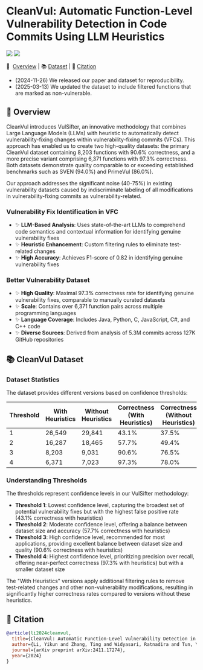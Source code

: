 # CleanVul: Automatic Function-Level Vulnerability Detection in Code Commits Using LLM Heuristics

<p align="left">
    <a href="https://arxiv.org/abs/2411.17274"><img src="https://img.shields.io/badge/arXiv-2411.17274-b31b1b.svg?style=for-the-badge"></a>
    <a href="https://opensource.org/license/mit/"><img src="https://img.shields.io/badge/License-MIT-blue.svg?style=for-the-badge"></a>
</p>

<p align="left">
    📜 &nbsp;<a href="#-overview">Overview</a>
    | 📚&nbsp;<a href="#-cleanvul-dataset">Dataset</a>
    | 📝&nbsp;<a href="#-citation">Citation</a>
</p>

* (2024-11-26) We released our paper and dataset for reproducibility.
* (2025-03-13) We updated the dataset to include filtered functions that are marked as non-vulnerable.

## 📜 Overview

CleanVul introduces VulSifter, an innovative methodology that combines Large Language Models (LLMs) with heuristic to automatically detect vulnerability-fixing changes within vulnerability-fixing commits (VFCs). This approach has enabled us to create two high-quality datasets: the primary CleanVul dataset containing 8,203 functions with 90.6% correctness, and a more precise variant comprising 6,371 functions with 97.3% correctness. Both datasets demonstrate quality comparable to or exceeding established benchmarks such as SVEN (94.0%) and PrimeVul (86.0%).

Our approach addresses the significant noise (40-75%) in existing vulnerability datasets caused by indiscriminate labeling of all modifications in vulnerability-fixing commits as vulnerability-related.

### Vulnerability Fix Identification in VFC

* ✨ **LLM-Based Analysis**: Uses state-of-the-art LLMs to comprehend code semantics and contextual information for identifying genuine vulnerability fixes
* ✨ **Heuristic Enhancement**: Custom filtering rules to eliminate test-related changes
* ✨ **High Accuracy**: Achieves F1-score of 0.82 in identifying genuine vulnerability fixes

### Better Vulnerability Dataset

* ✨ **High Quality**: Maximal 97.3% correctness rate for identifying genuine vulnerability fixes, comparable to manually curated datasets
* ✨ **Scale**: Contains over 6,371 function pairs across multiple programming languages
* ✨ **Language Coverage**: Includes Java, Python, C, JavaScript, C#, and C++ code
* ✨ **Diverse Sources**: Derived from analysis of 5.3M commits across 127K GitHub repositories

## 📚 CleanVul Dataset

### Dataset Statistics

The dataset provides different versions based on confidence thresholds:

| Threshold | With Heuristics | Without Heuristics | Correctness (With Heuristics) | Correctness (Without Heuristics) |
|-----------|-----------------|--------------------|-------------------------------|----------------------------------|
| 1         | 26,549          | 29,841             | 43.1%                         | 37.5%                            |
| 2         | 16,287          | 18,465             | 57.7%                         | 49.4%                            |
| 3         | 8,203           | 9,031              | 90.6%                         | 76.5%                            |
| 4         | 6,371           | 7,023              | 97.3%                         | 78.0%                            |

### Understanding Thresholds

The thresholds represent confidence levels in our VulSifter methodology:

* **Threshold 1**: Lowest confidence level, capturing the broadest set of potential vulnerability fixes but with the highest false positive rate (43.1% correctness with heuristics)
* **Threshold 2**: Moderate confidence level, offering a balance between dataset size and accuracy (57.7% correctness with heuristics)
* **Threshold 3**: High confidence level, recommended for most applications, providing excellent balance between dataset size and quality (90.6% correctness with heuristics)
* **Threshold 4**: Highest confidence level, prioritizing precision over recall, offering near-perfect correctness (97.3% with heuristics) but with a smaller dataset size

The "With Heuristics" versions apply additional filtering rules to remove test-related changes and other non-vulnerability modifications, resulting in significantly higher correctness rates compared to versions without these heuristics.

## 📝 Citation

```bibtex
@article{li2024cleanvul,
  title={CleanVul: Automatic Function-Level Vulnerability Detection in Code Commits Using LLM Heuristics},
  author={Li, Yikun and Zhang, Ting and Widyasari, Ratnadira and Tun, Yan Naing and Nguyen, Huu Hung and Bui, Tan and Irsan, Ivana Clairine and Cheng, Yiran and Lan, Xiang and Ang, Han Wei and others},
  journal={arXiv preprint arXiv:2411.17274},
  year={2024}
}
```
